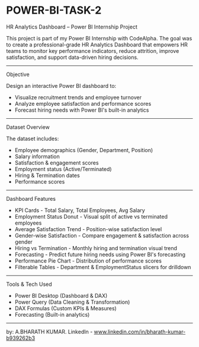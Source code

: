 # POWER-BI-TASK-2

HR Analytics Dashboard – Power BI Internship Project 

This project is part of my Power BI Internship with CodeAlpha. The goal was to create a professional-grade HR Analytics Dashboard that empowers HR teams to monitor key performance indicators, reduce attrition, improve satisfaction, and support data-driven hiring decisions.

---

Objective

Design an interactive Power BI dashboard to:
- Visualize recruitment trends and employee turnover
- Analyze employee satisfaction and performance scores
- Forecast hiring needs with Power BI's built-in analytics

---

Dataset Overview

The dataset includes:
- Employee demographics (Gender, Department, Position)
- Salary information
- Satisfaction & engagement scores
- Employment status (Active/Terminated)
- Hiring & Termination dates
- Performance scores

---

Dashboard Features
                           
- KPI Cards                      - Total Salary, Total Employees, Avg Salary 
- Employment Status Donut        - Visual split of active vs terminated employees 
- Average Satisfaction Trend     - Position-wise satisfaction level 
- Gender-wise Satisfaction       - Compare engagement & satisfaction across gender 
- Hiring vs Termination          - Monthly hiring and termination visual trend 
- Forecasting                    - Predict future hiring needs using Power BI's forecasting 
- Performance Pie Chart          - Distribution of performance scores 
- Filterable Tables              - Department & EmploymentStatus slicers for drilldown 

---

Tools & Tech Used

- Power BI Desktop (Dashboard & DAX)
- Power Query (Data Cleaning & Transformation)
- DAX Formulas (Custom KPIs & Measures)
- Forecasting (Built-in analytics)

---

by:
A.BHARATH KUMAR.
LinkedIn - www.linkedin.com/in/bharath-kumar-b939262b3

